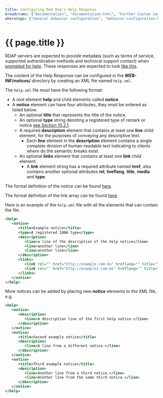 ```yaml
---
title: Configuring Red Dog's Help Response
breadcrums: ["Documentation", "documentation.html", "Further Custom Configuration", "documentation.html#further-custom-configuration"]
wheretogo: ["General behavior configuration", "behavior-configuration.html"]
---
```


# {{ page.title }}

RDAP servers are expected to provide metadata (such as terms of service, supported authentication methods and technical support contact) when [prompted for help](http://tools.ietf.org/html/rfc7482#section-3.1.6 "Help Path Segment Specification"). These responses are expected to look [like this](https://tools.ietf.org/html/rfc7483#section-7).

The content of the Help Response can be configured in the **WEB-INF/notices/** directory by creating an XML file named `help.xml`.

The `help.xml` file must have the following format:

- A root element **help** and child elements called **notice**.
- A **notice** element can have four attributes, they must be ordered as listed below.
	- An optional **title** that represents the title of the notice.
	- An optional **type** string denoting a registered type of remark or notice [see Section 10.2.1](https://tools.ietf.org/html/rfc7483#section-10.2.1).
	- A required **description** element that contains at least one **line** child element, for the purposes of conveying any descriptive text.
		- Each **line** element in the **description** element contains a single complete division of human-readable text indicating to clients where do the semantic breaks exist.
	- An optional **links** element that contains at least one **link** child element.
		- A **link** element string has a required attribute named **href**, also contains another optional attributes **rel**, **hreflang**, **title**, **media** and **type**.
	
The formal definition of the notice can be found [here](https://tools.ietf.org/html/rfc7483#section-4.3 "Notices").
	
The formal definition of the link array can be found [here](https://tools.ietf.org/html/rfc7483#section-4.2 "Links").

Here is an example of the `help.xml` file with all the elements that can contain the file.

```xml
<help>
   <notice>
      <title>Example notice</title>
      <type>A registered IANA type</type>
      <description>
         <line>a line of the description of the help notice</line>
         <line>another line</line>
         <line>another line</line>
      </description>
      <links>
         <link rel="" href="http://example.com.mx" hreflang="" title="" media="" type="">http://example.com.mx</link>
         <link rel="" href="http://example2.com.mx" hreflang="" title="" media="" type="">http://example2.com.mx</link>
      </links>
   </notice>
</help>
```

More notices can be added by placing new **notice** elements to the XML file, e.g.

```xml
<help>
   <notice>
      <description>
         <line>A description line of the first help notice.</line>
      </description>
   </notice>
   <notice>
      <title>Second example notice</title>
      <description>
         <line>A line from a different notice.</line>
      </description>
   </notice>
   <notice>
      <title>Third example notice</title>
      <description>
         <line>Another line from a third notice.</line>
         <line>Another line from the same third notice.</line>
      </description>
   </notice>
</help>
```
